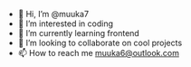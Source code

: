 - 👋 Hi, I’m @muuka7
- 👀 I’m interested in coding
- 🌱 I’m currently learning frontend
- 💞️ I’m looking to collaborate on cool projects
- 📫 How to reach me muuka6@outlook.com

<!---
muuka7/muuka7 is a ✨ special ✨ repository because its `README.md` (this file) appears on your GitHub profile.
You can click the Preview link to take a look at your changes.
--->
